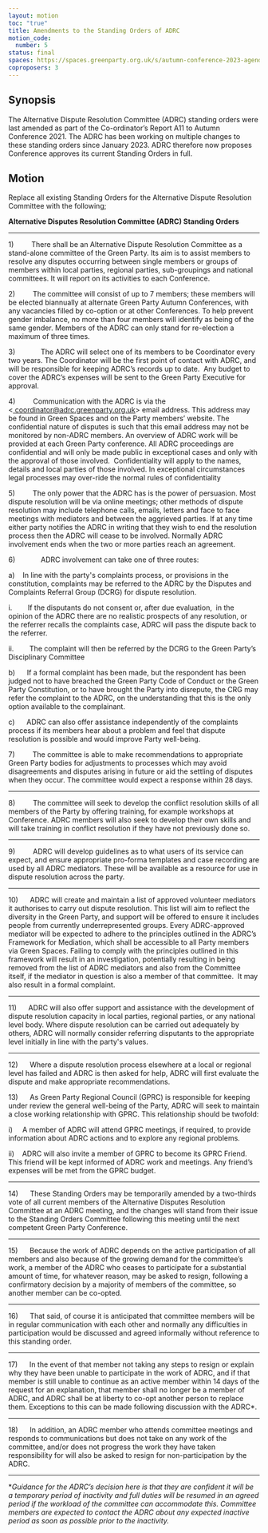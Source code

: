 ```yaml
---
layout: motion
toc: "true"
title: Amendments to the Standing Orders of ADRC
motion_code:
  number: 5
status: final
spaces: https://spaces.greenparty.org.uk/s/autumn-conference-2023-agenda-forum/post/post/view?id=11169
coproposers: 3
---
```

## **Synopsis**

The Alternative Dispute Resolution Committee (ADRC) standing orders were last amended as part of the Co-ordinator’s Report A11 to Autumn Conference 2021. The ADRC has been working on multiple changes to these standing orders since January 2023. ADRC therefore now proposes Conference approves its current Standing Orders in full.

## **Motion**

Replace all existing Standing Orders for the Alternative Dispute Resolution Committee with the following;

**Alternative Disputes Resolution Committee (ADRC) Standing Orders**

- - -

1)         There shall be an Alternative Dispute Resolution Committee as a stand-alone committee of the Green Party. Its aim is to assist members to resolve any disputes occurring between single members or groups of members within local parties, regional parties, sub-groupings and national committees. It will report on its activities to each Conference.

2)         The committee will consist of up to 7 members; these members will be elected biannually at alternate Green Party Autumn Conferences, with any vacancies filled by co-option or at other Conferences. To help prevent gender imbalance, no more than four members will identify as being of the same gender. Members of the ADRC can only stand for re-election a maximum of three times.

3)             The ADRC will select one of its members to be Coordinator every two years. The Coordinator will be the first point of contact with ADRC, and will be responsible for keeping ADRC’s records up to date.  Any budget to cover the ADRC’s expenses will be sent to the Green Party Executive for approval.

4)         Communication with the ADRC is via the <[ coordinator@adrc.greenparty.org.uk](mailto:coordinator@adrc.greenparty.org.uk)> email address. This address may be found in Green Spaces and on the Party members’ website. The confidential nature of disputes is such that this email address may not be monitored by non-ADRC members. An overview of ADRC work will be provided at each Green Party conference. All ADRC proceedings are confidential and will only be made public in exceptional cases and only with the approval of those involved.  Confidentiality will apply to the names, details and local parties of those involved. In exceptional circumstances legal processes may over-ride the normal rules of confidentiality

5)         The only power that the ADRC has is the power of persuasion. Most dispute resolution will be via online meetings; other methods of dispute resolution may include telephone calls, emails, letters and face to face meetings with mediators and between the aggrieved parties. If at any time either party notifies the ADRC in writing that they wish to end the resolution process then the ADRC will cease to be involved. Normally ADRC involvement ends when the two or more parties reach an agreement.

6)             ADRC involvement can take one of three routes:

a)    In line with the party's complaints process, or provisions in the constitution, complaints may be referred to the ADRC by the Disputes and Complaints Referral Group (DCRG) for dispute resolution.

i.        If the disputants do not consent or, after due evaluation,  in the opinion of the ADRC there are no realistic prospects of any resolution, or the referrer recalls the complaints case, ADRC will pass the dispute back to the referrer.

ii.        The complaint will then be referred by the DCRG to the Green Party’s  Disciplinary Committee

b)      If a formal complaint has been made, but the respondent has been judged not to have breached the Green Party Code of Conduct or the Green Party Constitution, or to have brought the Party into disrepute, the CRG may refer the complaint to the ADRC, on the understanding that this is the only option available to the complainant.

c)      ADRC can also offer assistance independently of the complaints process if its members hear about a problem and feel that dispute resolution is possible and would improve Party well-being.

7)         The committee is able to make recommendations to appropriate Green Party bodies for adjustments to processes which may avoid disagreements and disputes arising in future or aid the settling of disputes when they occur. The committee would expect a response within 28 days.

- - -

8)         The committee will seek to develop the conflict resolution skills of all members of the Party by offering training, for example workshops at Conference. ADRC members will also seek to develop their own skills and will take training in conflict resolution if they have not previously done so.

- - -

9)         ADRC will develop guidelines as to what users of its service can expect, and ensure appropriate pro-forma templates and case recording are used by all ADRC mediators. These will be available as a resource for use in dispute resolution across the party.

- - -

10)      ADRC will create and maintain a list of approved volunteer mediators it authorises to carry out dispute resolution. This list will aim to reflect the diversity in the Green Party, and support will be offered to ensure it includes people from currently underrepresented groups. Every ADRC-approved mediator will be expected to adhere to the principles outlined in the ADRC’s Framework for Mediation, which shall be accessible to all Party members via Green Spaces. Failing to comply with the principles outlined in this framework will result in an investigation, potentially resulting in being removed from the list of ADRC mediators and also from the Committee itself, if the mediator in question is also a member of that committee.  It may also result in a formal complaint.

- - -

11)      ADRC will also offer support and assistance with the development of dispute resolution capacity in local parties, regional parties, or any national level body. Where dispute resolution can be carried out adequately by others, ADRC will normally consider referring disputants to the appropriate level initially in line with the party's values.

- - -

12)      Where a dispute resolution process elsewhere at a local or regional level has failed and ADRC is then asked for help, ADRC will first evaluate the dispute and make appropriate recommendations.

13)      As Green Party Regional Council (GPRC) is responsible for keeping under review the general well-being of the Party, ADRC will seek to maintain a close working relationship with GPRC. This relationship should be twofold:

i)     A member of ADRC will attend GPRC meetings, if required, to provide information about ADRC actions and to explore any regional problems.

ii)    ADRC will also invite a member of GPRC to become its GPRC Friend. This friend will be kept informed of ADRC work and meetings. Any friend’s expenses will be met from the GPRC budget.

- - -

14)      These Standing Orders may be temporarily amended by a two-thirds vote of all current members of the Alternative Disputes Resolution Committee at an ADRC meeting, and the changes will stand from their issue to the Standing Orders Committee following this meeting until the next competent Green Party Conference.

- - -

15)      Because the work of ADRC depends on the active participation of all members and also because of the growing demand for the committee’s work, a member of the ADRC who ceases to participate for a substantial amount of time, for whatever reason, may be asked to resign, following a confirmatory decision by a majority of members of the committee, so another member can be co-opted.

- - -

16)      That said, of course it is anticipated that committee members will be in regular communication with each other and normally any difficulties in participation would be discussed and agreed informally without reference to this standing order.

- - -

17)      In the event of that member not taking any steps to resign or explain why they have been unable to participate in the work of ADRC, and if that member is still unable to continue as an active member within 14 days of the request for an explanation, that member shall no longer be a member of ADRC, and ADRC shall be at liberty to co-opt another person to replace them. Exceptions to this can be made following discussion with the ADRC*.

- - -

18)      In addition, an ADRC member who attends committee meetings and responds to communications but does not take on any work of the committee, and/or does not progress the work they have taken responsibility for will also be asked to resign for non-participation by the ADRC.

- - -

\**Guidance for the ADRC’s decision here is that they are confident it will be a temporary period of inactivity and full duties will be resumed in an agreed period if the workload of the committee can accommodate this. Committee members are expected to contact the ADRC about any expected inactive period as soon as possible prior to the inactivity.*